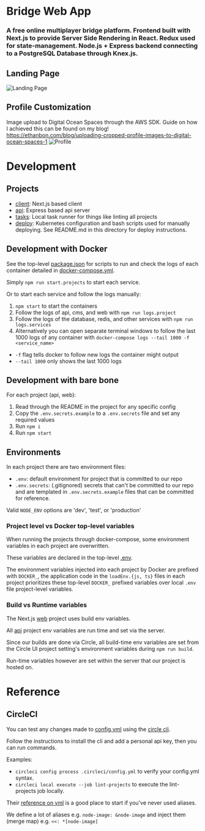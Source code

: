 # Bridge Web App
### A free online multiplayer bridge platform. Frontend built with Next.js to provide Server Side Rendering in React. Redux used for state-management. Node.js + Express backend connecting to a PostgreSQL Database through Knex.js.

## Landing Page
![Landing Page](https://i.imgur.com/WK4wuu9.png)

## Profile Customization
Image upload to Digital Ocean Spaces through the AWS SDK. Guide on how I achieved this can be found on my blog! https://ethanbon.com/blog/uploading-cropped-profile-images-to-digital-ocean-spaces-1
![Profile](https://i.imgur.com/jNfXj7o.png)



# Development
## Projects

- [client](./client): Next.js based client
- [api](./api): Express based api server
- [tasks](./tasks): Local task runner for things like linting all projects 
- [deploy](./deploy): Kubernetes configuration and bash scripts used for manually deploying. See README.md in this directory for deploy instructions.



## Development with Docker
See the top-level [package.json](./package.json) for scripts to run and check the logs of each container detailed in [docker-compose.yml](./docker-compose.yml).
 
Simply `npm run start.projects` to start each service.

Or to start each service and follow the logs manually:

1. `npm start` to start the containers
2. Follow the logs of api, cms, and web with `npm run logs.project`
3. Follow the logs of the database, redis, and other services with `npm run logs.services`
4. Alternatively you can open separate terminal windows to follow the last 1000 logs of any container with `docker-compose logs --tail 1000 -f <service_name>`
  - `-f` flag tells docker to follow new logs the container might output
  - `--tail 1000` only shows the last 1000 logs

## Development with bare bone
For each project (api, web):
1. Read through the README in the project for any specific config
2. Copy the `.env.secrets.example` to a `.env.secrets` file and set any required values
3. Run `npm i`
4. Run `npm start`

## Environments
In each project there are two environment files:
- `.env`: default environment for project that is committed to our repo
- `.env.secrets`: (.gitignored) secrets that can't be committed to our repo and are templated in `.env.secrets.example` files that can be committed for reference.

Valid `NODE_ENV` options are 'dev', 'test', or 'production'

### Project level vs Docker top-level variables
When running the projects through docker-compose, some environment variables in each project are overwritten.

These variables are declared in the top-level [.env](.env).

The environment variables injected into each project by Docker are prefixed with `DOCKER_`,
the application code in the `loadEnv.{js, ts}` files in each project prioritizes these top-level `DOCKER_` prefixed variables over local `.env` file project-level variables.

### Build vs Runtime variables

The Next.js [web](./web) project uses build env variables.

All [api](./api) project env variables are run time and set via the server.

Since our builds are done via Circle, all build-time env variables are set from the Circle UI project setting's environment variables during `npm run build`.

Run-time variables however are set within the server that our project is hosted on.

# Reference

## CircleCI
You can test any changes made to [config.yml](./circleci/config.yml) using the [circle cli](https://circleci.com/docs/2.0/local-cli/).

Follow the instructions to install the cli and add a personal api key, then you can run commands.

Examples:
- `circleci config process .circleci/config.yml` to verify your config.yml syntax.
- `circleci local execute --job lint-projects` to execute the lint-projects job locally.

Their [reference on yml](https://circleci.com/docs/2.0/writing-yaml/#section=configuration) is a good place to start if you've never used aliases.

We define a lot of aliases e.g. `node-image: &node-image` and inject them (merge map) e.g. `<<: *[node-image]`
